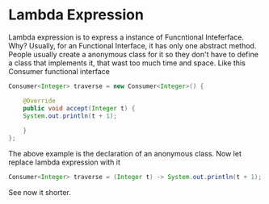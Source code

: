 # Lambda Expression
Lambda expression is to express a instance of Funcntional Inteferface. Why? Usually, for an Functional Interface, it has only one abstract method. People usually create a anonymous class for it so they don't have to define a class that implements it, that wast too much time and space. Like this Consumer functional interface

```java
Consumer<Integer> traverse = new Consumer<Integer>() {

	@Override
	public void accept(Integer t) {
	System.out.println(t + 1);
		
	}
};
```

The above example is the declaration of an anonymous class.
Now let replace lambda expression with it

```java
Consumer<Integer> traverse = (Integer t) -> System.out.println(t + 1);
```

See now it shorter.
